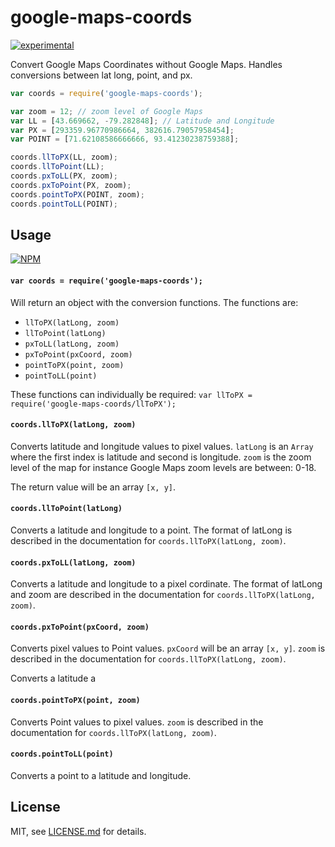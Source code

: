 # google-maps-coords

[![experimental](http://badges.github.io/stability-badges/dist/experimental.svg)](http://github.com/badges/stability-badges)

Convert Google Maps Coordinates without Google Maps. Handles conversions between lat long, point, and px.

```javascript
var coords = require('google-maps-coords');

var zoom = 12; // zoom level of Google Maps
var LL = [43.669662, -79.282848]; // Latitude and Longitude
var PX = [293359.96770986664, 382616.79057958454];
var POINT = [71.62108586666666, 93.41230238759388];

coords.llToPX(LL, zoom);
coords.llToPoint(LL);
coords.pxToLL(PX, zoom);
coords.pxToPoint(PX, zoom);
coords.pointToPX(POINT, zoom);
coords.pointToLL(POINT);
```

## Usage

[![NPM](https://nodei.co/npm/google-maps-coords.png)](https://www.npmjs.com/package/google-maps-coords)

#### `var coords = require('google-maps-coords');`

Will return an object with the conversion functions. The functions are:
- `llToPX(latLong, zoom)`
- `llToPoint(latLong)`
- `pxToLL(latLong, zoom)`
- `pxToPoint(pxCoord, zoom)`
- `pointToPX(point, zoom)`
- `pointToLL(point)`

These functions can individually be required:
`var llToPX = require('google-maps-coords/llToPX');`

#### `coords.llToPX(latLong, zoom)`

Converts latitude and longitude values to pixel values. `latLong` is an `Array` where the first index is latitude and second is longitude. `zoom` is the zoom level of the map for instance Google Maps zoom levels are between: 0-18.

The return value will be an array `[x, y]`.

#### `coords.llToPoint(latLong)`

Converts a latitude and longitude to a point. The format of latLong is described in the documentation for `coords.llToPX(latLong, zoom)`.

#### `coords.pxToLL(latLong, zoom)`

Converts a latitude and longitude to a pixel cordinate. The format of latLong and zoom are described in the documentation for `coords.llToPX(latLong, zoom)`.

#### `coords.pxToPoint(pxCoord, zoom)`

Converts pixel values to Point values. `pxCoord` will be an array `[x, y]`. `zoom` is described in the documentation for `coords.llToPX(latLong, zoom)`.


Converts a latitude a

#### `coords.pointToPX(point, zoom)`

Converts Point values to pixel values. `zoom` is described in the documentation for `coords.llToPX(latLong, zoom)`.

#### `coords.pointToLL(point)`

Converts a point to a latitude and longitude.




## License

MIT, see [LICENSE.md](http://github.com/Jam3/google-maps-coords/blob/master/LICENSE.md) for details.
